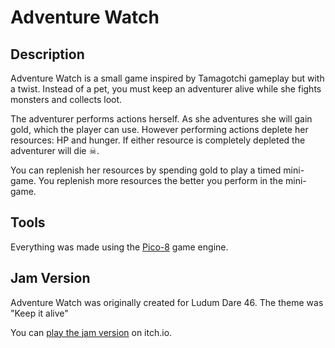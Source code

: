 # Adventure Watch

## Description

Adventure Watch is a small game inspired by Tamagotchi gameplay but with a twist. Instead of a pet, you must keep an adventurer alive while she fights monsters and collects loot.

The adventurer performs actions herself. As she adventures she will gain gold, which the player can use. However performing actions deplete her resources: HP and hunger. If either resource is completely depleted the adventurer will die ☠.

You can replenish her resources by spending gold to play a timed mini-game. You replenish more resources the better you perform in the mini-game.

## Tools

Everything was made using the [Pico-8](https://www.lexaloffle.com/pico-8.php) game engine.

## Jam Version

Adventure Watch was originally created for Ludum Dare 46. The theme was "Keep it alive"

You can [play the jam version](https://blearn.itch.io/adventure-watch) on itch.io.
